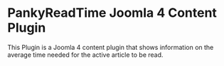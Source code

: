 # PankyReadTime Joomla 4 Content Plugin
This Plugin is a Joomla 4 content plugin that shows information on the average time needed for the active article to be read.
